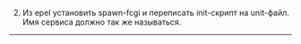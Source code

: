 2. Из epel установить spawn-fcgi и переписать init-скрипт на unit-файл. Имя сервиса должно так же называться.
---------------------------------------
#####

